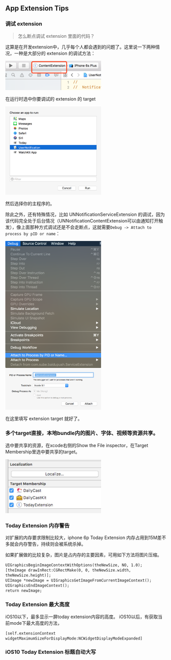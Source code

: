 ## App Extension Tips

### 调试 extension

>怎么断点调试 extension 里面的代码？

这算是在开发extension中，几乎每个人都会遇到的问题了。这里说一下两种情况，一种是大部分的 extension 的调试方法：

<img src="../images/App-Extension-Tips/extension-debug-1-1@2x.png" width=300 />

在运行时选中你要调试的 extension 的 target

<img src="../images/App-Extension-Tips/extension-debug-1-2@2x.png" width=300 />

然后选择你的主程序的。

除此之外，还有特殊情况，比如 UNNotificationServiceExtension 的调试，因为该代码完全处于后台情况（UNNotificationContentExtension可以由通知打开触发），像上面那种方式调试还是不会走断点，这就需要`Debug -> Attach to process by pID or name`：

<img src="../images/App-Extension-Tips/extension-debug-2-1@2x.png" width=300 />

<img src="../images/App-Extension-Tips/extension-debug-2-2@2x.png" width=300 />

在这里填写 extension target 就好了。


### 多个target直接，本地bundle内的图片、字体、视频等资源共享。

选中要共享的资源，在xcode右侧的Show the File inspector，在Target Membership里选中要共享的target。

<img src="../images/App-Extension-Tips/inspector.jpeg" width=300 />


### Today Extension 内存警告

对扩展的内存要求限制比较大，iphone 6p Today Extension 内存占用到15M差不多就会内存警告，持续则会被系统杀掉。

如果扩展做的比较复杂，图片是占内存的主要因素，可用如下方法将图片压缩。

```
UIGraphicsBeginImageContextWithOptions(theNewSize, NO, 1.0);
[theImage drawInRect:CGRectMake(0, 0, theNewSize.width, theNewSize.height)];
UIImage *newImage = UIGraphicsGetImageFromCurrentImageContext();
UIGraphicsEndImageContext();
return newImage;
```

### Today Extension 最大高度

iOS10以下，最多显示一屏today extension内容的高度。
iOS10以后，有获取当前mode下最大高度的方法，

```
[self.extensionContext widgetMaximumSizeForDisplayMode:NCWidgetDisplayModeExpanded]
```

### iOS10 Today Extension 标题自动大写